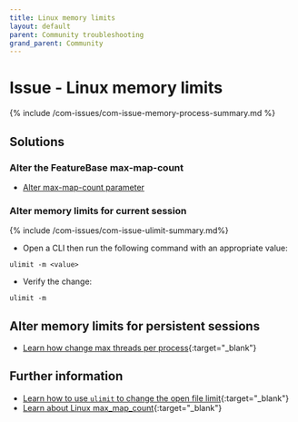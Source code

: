 ```yaml
---
title: Linux memory limits
layout: default
parent: Community troubleshooting
grand_parent: Community
---
```


# Issue - Linux memory limits

{% include /com-issues/com-issue-memory-process-summary.md %}

## Solutions

### Alter the FeatureBase max-map-count

* [Alter max-map-count parameter](/docs/community/com-config/com-config-max-map-count)

### Alter memory limits for current session

{% include /com-issues/com-issue-ulimit-summary.md%}

* Open a CLI then run the following command with an appropriate value:

```
ulimit -m <value>
```

* Verify the change:

```
ulimit -m
```

## Alter memory limits for persistent sessions

* [Learn how change max threads per process](https://www.baeldung.com/linux/max-threads-per-process){:target="_blank"}

## Further information

* [Learn how to use `ulimit` to change the open file limit](https://linuxconfig.org/limit-user-environment-with-ulimit-linux-command){:target="_blank"}
* [Learn about Linux max_map_count](https://access.redhat.com/solutions/99913){:target="_blank"}
